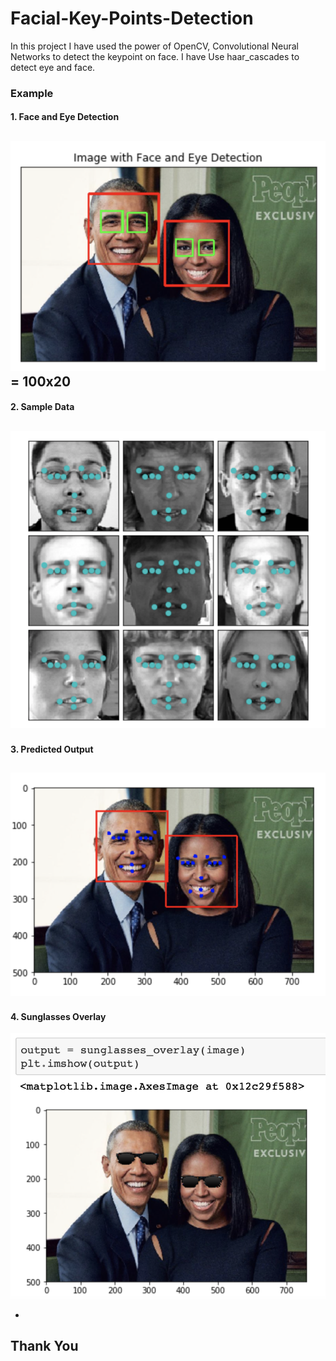 # Facial-Key-Points-Detection

In this project I have used the power of OpenCV, Convolutional Neural Networks to detect the keypoint on face. I have Use haar_cascades to detect eye and face. 

### Example

#### 1. Face and Eye Detection
![alt text](https://github.com/Sidharth1998/Facial-Key-Points-Detection/blob/master/images/face_and%20_eye_detection.png?raw=true) = 100x20
---
#### 2. Sample Data
![alt text](https://github.com/Sidharth1998/Facial-Key-Points-Detection/blob/master/images/sample_data.png?raw=true)
---
#### 3. Predicted Output
![alt text](https://github.com/Sidharth1998/Facial-Key-Points-Detection/blob/master/images/predicted_output.png?raw=true)
---
#### 4. Sunglasses Overlay
![alt text](https://github.com/Sidharth1998/Facial-Key-Points-Detection/blob/master/images/sunglasses_overlay.png?raw=true)

-

##                            Thank You
